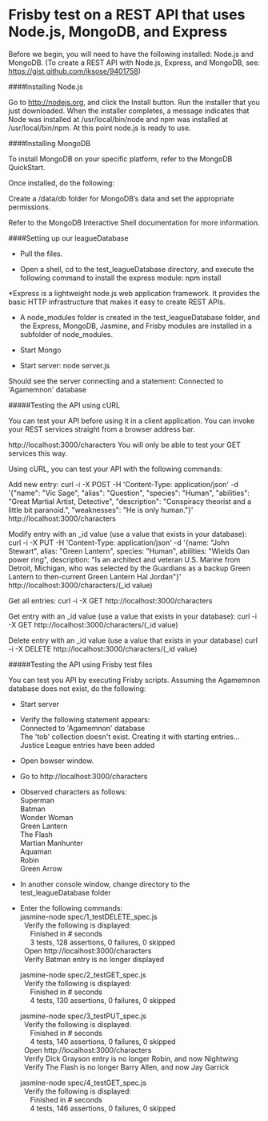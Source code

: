 # Frisby test on a REST API that uses Node.js, MongoDB, and Express

Before we begin, you will need to have the following installed: Node.js and MongoDB. (To create a REST API with Node.js, Express, and MongoDB, see: https://gist.github.com/iksose/9401758)

####Installing Node.js

Go to http://nodejs.org, and click the Install button.
Run the installer that you just downloaded. When the installer completes, a message indicates that Node was installed at /usr/local/bin/node and npm was installed at /usr/local/bin/npm.
At this point node.js is ready to use. 


####Installing MongoDB

To install MongoDB on your specific platform, refer to the MongoDB QuickStart. 

Once installed, do the following:

Create a /data/db folder for MongoDB’s data and set the appropriate permissions.

Refer to the MongoDB Interactive Shell documentation for more information.


####Setting up our leagueDatabase

- Pull the files.

- Open a shell, cd to the test_leagueDatabase directory, and execute the following command to install the express module: npm install

*Express is a lightweight node.js web application framework. It provides the basic HTTP infrastructure that makes it easy to create REST APIs.

- A node_modules folder is created in the test_leagueDatabase folder, and the Express, MongoDB, Jasmine, and Frisby modules are installed in a subfolder of node_modules.

- Start Mongo

- Start server: node server.js

Should see the server connecting and a statement: Connected to 'Agamemnon' database

 
#####Testing the API using cURL

You can test your API before using it in a client application. 
You can invoke your REST services straight from a browser address bar.

http://localhost:3000/characters
You will only be able to test your GET services this way.

Using cURL, you can test your API with the following commands:

Add new entry:
curl -i -X POST -H 'Content-Type: application/json' -d '{"name": "Vic Sage", "alias": "Question", "species": "Human", "abilities": "Great Martial Artist, Detective", "description": "Conspiracy theorist and a little bit paranoid.", "weaknesses": "He is only human."}' http://localhost:3000/characters

Modify entry with an _id value (use a value that exists in your database):
curl -i -X PUT -H 'Content-Type: application/json' -d '{name: "John Stewart", alias: "Green Lantern", species: "Human", abilities: "Wields Oan power ring", description: "Is an architect and veteran U.S. Marine from Detroit, Michigan, who was selected by the Guardians as a backup Green Lantern to then-current Green Lantern Hal Jordan"}' http://localhost:3000/characters/(_id value)

Get all entries:
curl -i -X GET http://localhost:3000/characters

Get entry with an _id value (use a value that exists in your database):
curl -i -X GET http://localhost:3000/characters/(_id value)

Delete entry with an _id value (use a value that exists in your database)
curl -i -X DELETE http://localhost:3000/characters/(_id value)



#####Testing the API using Frisby test files

You can test you API by executing Frisby scripts. Assuming the Agamemnon database does not exist, do the following:

- Start server

- Verify the following statement appears: <br />
Connected to 'Agamemnon' database <br />
The 'tob' collection doesn't exist. Creating it with starting entries...<br />
Justice League entries have been added<br />

- Open bowser window.

- Go to http://localhost:3000/characters

- Observed characters as follows: <br />
    Superman <br />
    Batman <br />
    Wonder Woman<br />
    Green Lantern<br />
    The Flash<br />
    Martian Manhunter<br />
    Aquaman<br />
    Robin<br />
    Green Arrow<br />

- In another console window, change directory to the test_leagueDatabase folder

- Enter the following commands: <br />
  jasmine-node spec/1_testDELETE_spec.js<br />
  &nbsp;&nbsp;Verify the following is displayed:<br />
    &nbsp;&nbsp;&nbsp;&nbsp;&nbsp;Finished in # seconds 
    <br />&nbsp;&nbsp;&nbsp;&nbsp;&nbsp;3 tests, 128 assertions, 0 failures, 0 skipped<br />
  &nbsp;&nbsp;Open http://localhost:3000/characters<br />
  &nbsp;&nbsp;Verify Batman entry is no longer displayed<br />
  
  
  jasmine-node spec/2_testGET_spec.js<br />
  &nbsp;&nbsp;Verify the following is displayed:<br />
    &nbsp;&nbsp;&nbsp;&nbsp;&nbsp;Finished in # seconds
    <br />&nbsp;&nbsp;&nbsp;&nbsp;&nbsp;4 tests, 130 assertions, 0 failures, 0 skipped
    
    
  jasmine-node spec/3_testPUT_spec.js<br />
  &nbsp;&nbsp;Verify the following is displayed:<br />
    &nbsp;&nbsp;&nbsp;&nbsp;&nbsp;Finished in # seconds
   <br /> &nbsp;&nbsp;&nbsp;&nbsp;&nbsp;4 tests, 140 assertions, 0 failures, 0 skipped  
  &nbsp;&nbsp;Open http://localhost:3000/characters<br />
  &nbsp;&nbsp;Verify Dick Grayson entry is no longer Robin, and now Nightwing<br />
  &nbsp;&nbsp;Verify The Flash is no longer Barry Allen, and now Jay Garrick<br />
  
  
  jasmine-node spec/4_testGET_spec.js<br />
  &nbsp;&nbsp;Verify the following is displayed:<br />
    &nbsp;&nbsp;&nbsp;&nbsp;&nbsp;Finished in # seconds
    <br />&nbsp;&nbsp;&nbsp;&nbsp;&nbsp;4 tests, 146 assertions, 0 failures, 0 skipped
  